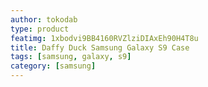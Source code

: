 ```yaml
---
author: tokodab
type: product
featimg: 1xbodvi9BB4160RVZlziDIAxEh90H4T8u
title: Daffy Duck Samsung Galaxy S9 Case
tags: [samsung, galaxy, s9]
category: [samsung]
---
```

